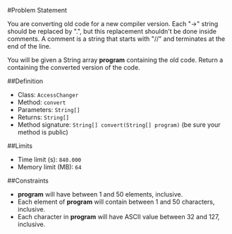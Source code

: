 #Problem Statement

You are converting old code for a new compiler version. Each "->" string should be replaced by ".", but this replacement shouldn't be done inside comments. A comment is a string that starts with "//" and terminates at the end of the line.

You will be given a String array **program** containing the old code. Return a containing the converted version of the code.

##Definition
 - Class: `AccessChanger`
 - Method: `convert`
 - Parameters: `String[]`
 - Returns: `String[]`
 - Method signature: `String[] convert(String[] program)` (be sure your method is public)

##Limits
 - Time limit (s): `840.000`
 - Memory limit (MB): `64`

##Constraints
 - **program** will have between 1 and 50 elements, inclusive.
 - Each element of **program** will contain between 1 and 50 characters, inclusive.
 - Each character in **program** will have ASCII value between 32 and 127, inclusive.
